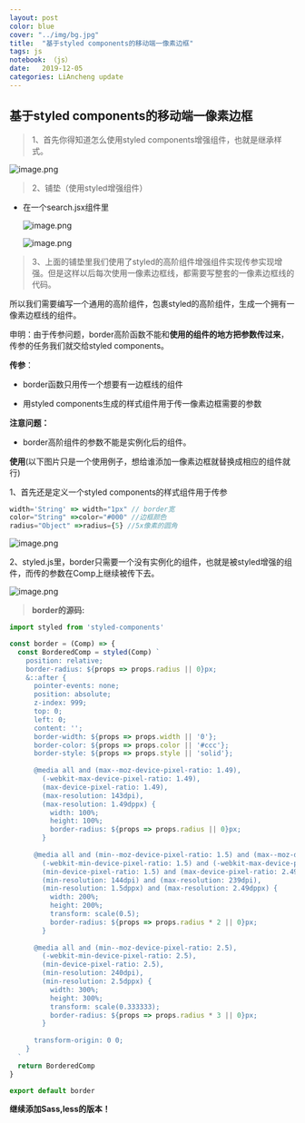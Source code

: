 ```yaml
---
layout: post
color: blue
cover: "../img/bg.jpg"
title:  "基于styled components的移动端一像素边框"
tags: js
notebook: （js）
date:   2019-12-05 
categories: LiAncheng update
---
```


## 基于styled components的移动端一像素边框  

> 1、首先你得知道怎么使用styled components增强组件，也就是继承样式。


![image.png](https://i.loli.net/2019/12/09/elcEFUakDHiAv8O.png)

> 2、铺垫（使用styled增强组件）  


- 在一个search.jsx组件里  

  ![image.png](https://i.loli.net/2019/12/09/bOzQkcgtwYpUqxN.png)

  ![image.png](https://i.loli.net/2019/12/09/4U8JKARIPrSiBMy.png)

> 3、上面的铺垫里我们使用了styled的高阶组件增强组件实现传参实现增强。但是这样以后每次使用一像素边框线，都需要写整套的一像素边框线的代码。

所以我们需要编写一个通用的高阶组件，包裹styled的高阶组件，生成一个拥有一像素边框线的组件。

申明：由于传参问题，border高阶函数不能和**使用的组件的地方把参数传过来**，传参的任务我们就交给styled components。

**传参**：

- border函数只用传一个想要有一边框线的组件

- 用styled components生成的样式组件用于传一像素边框需要的参数

**注意问题：**

- border高阶组件的参数不能是实例化后的组件。

**使用**(以下图片只是一个使用例子，想给谁添加一像素边框就替换成相应的组件就行)

1、首先还是定义一个styled components的样式组件用于传参

```javaScript
width='String' => width="1px" // border宽
color="String" =>color="#000" //边框颜色
radius="Object" =>radius={5} //5x像素的圆角
```

![image.png](https://i.loli.net/2019/12/09/NehmjkQrSXwpnTl.png)

2、styled.js里，border只需要一个没有实例化的组件，也就是被styled增强的组件，而传的参数在Comp上继续被传下去。

![image.png](https://i.loli.net/2019/12/09/LyP8XGQxfZ2wvRe.png)

> **border的源码:**

```javaScript
import styled from 'styled-components'

const border = (Comp) => {
  const BorderedComp = styled(Comp) `
    position: relative;
    border-radius: ${props => props.radius || 0}px;
    &::after {
      pointer-events: none;
      position: absolute;
      z-index: 999;
      top: 0;
      left: 0;
      content: '';
      border-width: ${props => props.width || '0'};
      border-color: ${props => props.color || '#ccc'};
      border-style: ${props => props.style || 'solid'};
      
      @media all and (max--moz-device-pixel-ratio: 1.49),
        (-webkit-max-device-pixel-ratio: 1.49),
        (max-device-pixel-ratio: 1.49),
        (max-resolution: 143dpi),
        (max-resolution: 1.49dppx) {
          width: 100%;
          height: 100%;
          border-radius: ${props => props.radius || 0}px;
        }
            
      @media all and (min--moz-device-pixel-ratio: 1.5) and (max--moz-device-pixel-ratio: 2.49),
        (-webkit-min-device-pixel-ratio: 1.5) and (-webkit-max-device-pixel-ratio: 2.49),
        (min-device-pixel-ratio: 1.5) and (max-device-pixel-ratio: 2.49),
        (min-resolution: 144dpi) and (max-resolution: 239dpi),
        (min-resolution: 1.5dppx) and (max-resolution: 2.49dppx) {
          width: 200%;
          height: 200%;
          transform: scale(0.5);
          border-radius: ${props => props.radius * 2 || 0}px;
        }
        
      @media all and (min--moz-device-pixel-ratio: 2.5),
        (-webkit-min-device-pixel-ratio: 2.5),
        (min-device-pixel-ratio: 2.5),
        (min-resolution: 240dpi),
        (min-resolution: 2.5dppx) {
          width: 300%;
          height: 300%;
          transform: scale(0.333333);
          border-radius: ${props => props.radius * 3 || 0}px;
        }
          
      transform-origin: 0 0;
    }
  `
  return BorderedComp
}

export default border
```

**继续添加Sass,less的版本！**
